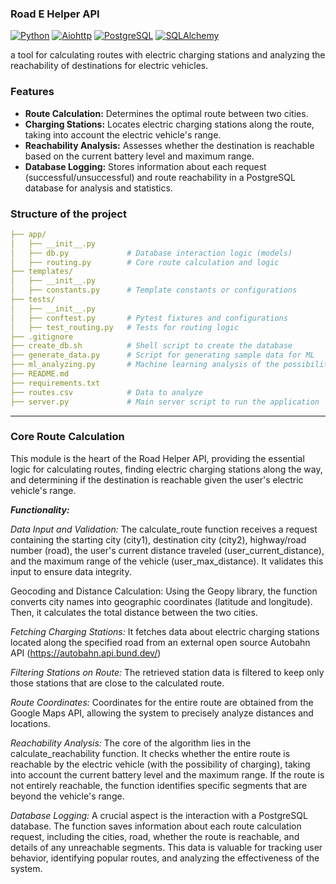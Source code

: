 ### Road E Helper API

[![Python](https://img.shields.io/badge/Python-3.11-blue.svg)](https://www.python.org/)
[![Aiohttp](https://img.shields.io/badge/Aiohttp-3.9.5-green.svg)](https://docs.aiohttp.org/en/stable/)
[![PostgreSQL](https://img.shields.io/badge/PostgreSQL-14-orange.svg)](https://www.postgresql.org/)
[![SQLAlchemy](https://img.shields.io/badge/SQLAlchemy-2.0.31-green.svg)](https://www.sqlalchemy.org/)

a tool for calculating routes with electric charging stations and analyzing the reachability of destinations for electric vehicles.

### Features

- **Route Calculation:** Determines the optimal route between two cities.
- **Charging Stations:** Locates electric charging stations along the route, taking into account the electric vehicle's range.
- **Reachability Analysis:** Assesses whether the destination is reachable based on the current battery level and maximum range.
- **Database Logging:** Stores information about each request (successful/unsuccessful) and route reachability in a PostgreSQL database for analysis and statistics.

### Structure of the project
```yaml
├── app/                   
│   ├── __init__.py        
│   ├── db.py             # Database interaction logic (models)
│   ├── routing.py        # Core route calculation and logic 
├── templates/         
│   ├── __init__.py    
│   ├── constants.py      # Template constants or configurations
├── tests/                 
│   ├── __init__.py
│   ├── conftest.py       # Pytest fixtures and configurations
│   ├── test_routing.py   # Tests for routing logic
├── .gitignore            
├── create_db.sh          # Shell script to create the database
├── generate_data.py      # Script for generating sample data for ML
├── ml_analyzing.py       # Machine learning analysis of the possibility of route
├── README.md             
├── requirements.txt      
├── routes.csv            # Data to analyze
├── server.py             # Main server script to run the application
```
___
### Core Route Calculation
This module is the heart of the Road Helper API, providing the essential logic for calculating routes, finding electric charging stations along the way, and determining if the destination is reachable given the user's electric vehicle's range.

***Functionality:***

*Data Input and Validation:* The calculate_route function receives a request containing the starting city (city1), destination city (city2), highway/road number (road), the user's current distance traveled (user_current_distance), and the maximum range of the vehicle (user_max_distance). It validates this input to ensure data integrity.

Geocoding and Distance Calculation: Using the Geopy library, the function converts city names into geographic coordinates (latitude and longitude). Then, it calculates the total distance between the two cities.

*Fetching Charging Stations:* It fetches data about electric charging stations located along the specified road from an external open source Autobahn API (https://autobahn.api.bund.dev/) 

*Filtering Stations on Route:* The retrieved station data is filtered to keep only those stations that are close to the calculated route.

*Route Coordinates:* Coordinates for the entire route are obtained from the Google Maps API, allowing the system to precisely analyze distances and locations.

*Reachability Analysis:* The core of the algorithm lies in the calculate_reachability function. It checks whether the entire route is reachable by the electric vehicle (with the possibility of charging), taking into account the current battery level and the maximum range. If the route is not entirely reachable, the function identifies specific segments that are beyond the vehicle's range.

*Database Logging:*  A crucial aspect is the interaction with a PostgreSQL database. The function saves information about each route calculation request, including the cities, road, whether the route is reachable, and details of any unreachable segments. This data is valuable for tracking user behavior, identifying popular routes, and analyzing the effectiveness of the system.


